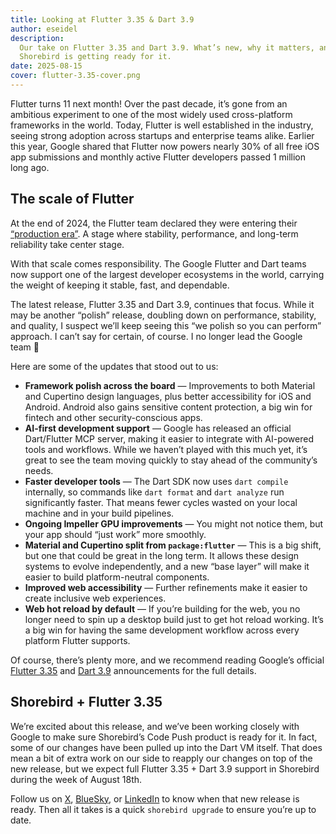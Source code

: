```yaml
---
title: Looking at Flutter 3.35 & Dart 3.9
author: eseidel
description:
  Our take on Flutter 3.35 and Dart 3.9. What’s new, why it matters, and how
  Shorebird is getting ready for it.
date: 2025-08-15
cover: flutter-3.35-cover.png
---
```


Flutter turns 11 next month! Over the past decade, it’s gone
from an ambitious experiment to one of the most widely used cross-platform
frameworks in the world. Today, Flutter is well established in the industry,
seeing strong adoption across startups and enterprise teams alike. Earlier this
year, Google shared that Flutter now powers nearly 30% of all free iOS app
submissions and monthly active Flutter developers passed 1 million long ago.

## The scale of Flutter

At the end of 2024, the Flutter team declared they were entering their
[“production era”](https://medium.com/flutter/flutter-in-production-f9418261d8e1).
A stage where stability, performance, and long-term reliability take center
stage.

With that scale comes responsibility. The Google Flutter and Dart teams now
support one of the largest developer ecosystems in the world, carrying the
weight of keeping it stable, fast, and dependable.

The latest release, Flutter 3.35 and Dart 3.9, continues that focus. While it
may be another “polish” release, doubling down on performance, stability, and
quality, I suspect we’ll keep seeing this “we polish so you can perform”
approach. I can’t say for certain, of course. I no longer lead the Google team
🙂

Here are some of the updates that stood out to us:

- **Framework polish across the board** — Improvements to both Material and
  Cupertino design languages, plus better accessibility for iOS and Android.
  Android also gains sensitive content protection, a big win for fintech and
  other security-conscious apps.
- **AI-first development support** — Google has released an official
  Dart/Flutter MCP server, making it easier to integrate with AI-powered tools
  and workflows. While we haven’t played with this much yet, it’s great to see
  the team moving quickly to stay ahead of the community’s needs.
- **Faster developer tools** — The Dart SDK now uses `dart compile` internally,
  so commands like `dart format` and `dart analyze` run significantly faster.
  That means fewer cycles wasted on your local machine and in your build
  pipelines.
- **Ongoing Impeller GPU improvements** — You might not notice them, but your
  app should “just work” more smoothly.
- **Material and Cupertino split from `package:flutter`** — This is a big shift,
  but one that could be great in the long term. It allows these design systems
  to evolve independently, and a new “base layer” will make it easier to build
  platform-neutral components.
- **Improved web accessibility** — Further refinements make it easier to create
  inclusive web experiences.
- **Web hot reload by default** — If you’re building for the web, you no longer
  need to spin up a desktop build just to get hot reload working. It’s a big win
  for having the same development workflow across every platform Flutter
  supports.

Of course, there’s plenty more, and we recommend reading Google’s official
[Flutter 3.35](https://medium.com/flutter/whats-new-in-flutter-3-35-c58ef72e3766)
and [Dart 3.9](https://medium.com/dartlang/announcing-dart-3-9-ba49e8f38298)
announcements for the full details.

## Shorebird + Flutter 3.35

We’re excited about this release, and we’ve been working closely with Google to
make sure Shorebird’s Code Push product is ready for it. In fact, some of our
changes have been pulled up into the Dart VM itself. That does mean a bit of
extra work on our side to reapply our changes on top of the new release, but we
expect full Flutter 3.35 + Dart 3.9 support in Shorebird during the week of
August 18th.

Follow us on [X](https://twitter.com/shorebirddev),
[BlueSky](https://bsky.app/profile/shorebird.dev), or
[LinkedIn](https://www.linkedin.com/company/shorebirddev) to know when that new
release is ready. Then all it takes is a quick `shorebird upgrade` to ensure
you’re up to date.
